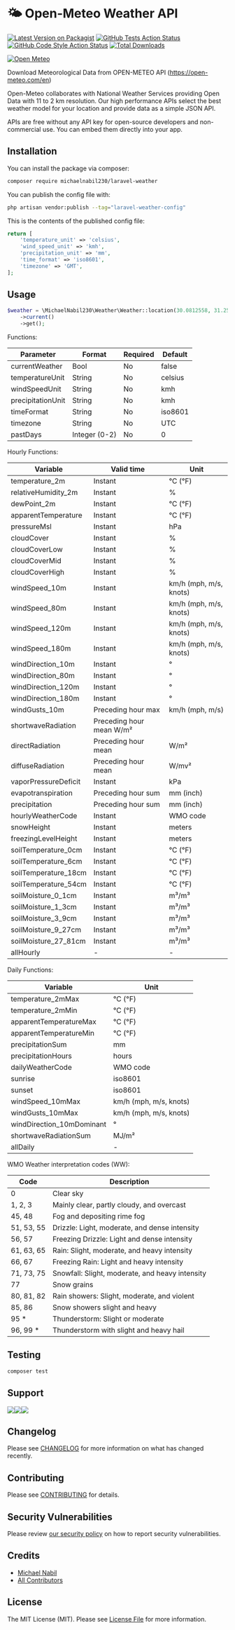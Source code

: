 # 🌤 Open-Meteo Weather API

[![Latest Version on Packagist](https://img.shields.io/packagist/v/michaelnabil230/laravel-weather.svg?style=flat-square)](https://packagist.org/packages/michaelnabil230/laravel-weather)
[![GitHub Tests Action Status](https://img.shields.io/github/workflow/status/michaelnabil230/laravel-weather/run-tests?label=tests)](https://github.com/michaelnabil230/laravel-weather/actions?query=workflow%3Arun-tests+branch%3Amain)
[![GitHub Code Style Action Status](https://img.shields.io/github/workflow/status/michaelnabil230/laravel-weather/Fix%20PHP%20code%20style%20issues?label=code%20style)](https://github.com/michaelnabil230/laravel-weather/actions?query=workflow%3A"Fix+PHP+code+style+issues"+branch%3Amain)
[![Total Downloads](https://img.shields.io/packagist/dt/michaelnabil230/laravel-weather.svg?style=flat-square)](https://packagist.org/packages/michaelnabil230/laravel-weather)

[![Open Meteo](https://cdn.substack.com/image/fetch/w_1360,c_limit,f_auto,q_auto:best,fl_progressive:steep/https%3A%2F%2Fbucketeer-e05bbc84-baa3-437e-9518-adb32be77984.s3.amazonaws.com%2Fpublic%2Fimages%2Ffd0d7953-5a9d-441c-b59f-4cde244503a1_934x461.png)](https://open-meteo.com/en)

Download Meteorological Data from OPEN-METEO API (https://open-meteo.com/en)

Open-Meteo collaborates with National Weather Services providing Open Data with 11 to 2 km resolution. Our high performance APIs select the best weather model for your location and provide data as a simple JSON API.

APIs are free without any API key for open-source developers and non-commercial use. You can embed them directly into your app.

## Installation

You can install the package via composer:

```bash
composer require michaelnabil230/laravel-weather
```

You can publish the config file with:

```bash
php artisan vendor:publish --tag="laravel-weather-config"
```

This is the contents of the published config file:

```php
return [
    'temperature_unit' => 'celsius',
    'wind_speed_unit' => 'kmh',
    'precipitation_unit' => 'mm',
    'time_format' => 'iso8601',
    'timezone' => 'GMT',
];
```

## Usage

```php
$weather = \MichaelNabil230\Weather\Weather::location(30.0812558, 31.2511902)
    ->current()
    ->get();
```

Functions:

| **Parameter**       | **Format**     | **Required** | **Default** |
|---------------------|----------------|--------------|-------------|
| currentWeather      | Bool           | No           | false       |
| temperatureUnit     | String         | No           | celsius     |
| windSpeedUnit       | String         | No           | kmh         |
| precipitationUnit   | String         | No           | kmh         |
| timeFormat          | String         | No           | iso8601     |
| timezone            | String         | No           | UTC         |
| pastDays            | Integer (0-2)  | No           | 0           |

Hourly Functions:

| **Variable**           | **Valid time**               | **Unit**               |
|------------------------|------------------------------|------------------------|
| temperature_2m         | Instant                      | °C (°F)                |
| relativeHumidity_2m    | Instant                      | %                      |
| dewPoint_2m            | Instant                      | °C (°F)                |
| apparentTemperature    | Instant                      | °C (°F)                |
| pressureMsl            | Instant                      | hPa                    |
| cloudCover             | Instant                      | %                      |
| cloudCoverLow          | Instant                      | %                      |
| cloudCoverMid          | Instant                      | %                      |
| cloudCoverHigh         | Instant                      | %                      |
| windSpeed_10m          | Instant                      | km/h (mph, m/s, knots) |
| windSpeed_80m          | Instant                      | km/h (mph, m/s, knots) |
| windSpeed_120m         | Instant                      | km/h (mph, m/s, knots) |
| windSpeed_180m         | Instant                      | km/h (mph, m/s, knots) |
| windDirection_10m      | Instant                      | °                      |
| windDirection_80m      | Instant                      | °                      |
| windDirection_120m     | Instant                      | °                      |
| windDirection_180m     | Instant                      | °                      |
| windGusts_10m          | Preceding hour max           | km/h (mph, m/s)        |
| shortwaveRadiation     | Preceding hour mean W/m²     |                        |
| directRadiation        | Preceding hour mean          | W/m²                   |
| diffuseRadiation       | Preceding hour mean          | W/mv²                  |
| vaporPressureDeficit   | Instant                      | kPa                    |
| evapotranspiration     | Preceding hour sum           | mm (inch)              |
| precipitation          | Preceding hour sum           | mm (inch)              |
| hourlyWeatherCode      | Instant                      | WMO code               |
| snowHeight             | Instant                      | meters                 |
| freezingLevelHeight    | Instant                      | meters                 |
| soilTemperature_0cm    | Instant                      | °C (°F)                |
| soilTemperature_6cm    | Instant                      | °C (°F)                |
| soilTemperature_18cm   | Instant                      | °C (°F)                |
| soilTemperature_54cm   | Instant                      | °C (°F)                |
| soilMoisture_0_1cm     | Instant                      | m³/m³                  |
| soilMoisture_1_3cm     | Instant                      | m³/m³                  |
| soilMoisture_3_9cm     | Instant                      | m³/m³                  |
| soilMoisture_9_27cm    | Instant                      | m³/m³                  |
| soilMoisture_27_81cm   | Instant                      | m³/m³                  |
| allHourly              | -                            | -                      |

Daily Functions:

| **Variable**               | **Unit**               |
|----------------------------|------------------------|
| temperature_2mMax          | °C (°F)                |
| temperature_2mMin          | °C (°F)                |
| apparentTemperatureMax     | °C (°F)                |
| apparentTemperatureMin     | °C (°F)                |
| precipitationSum           | mm                     |
| precipitationHours         | hours                  |
| dailyWeatherCode           | WMO code               |
| sunrise                    | iso8601                |
| sunset                     | iso8601                |
| windSpeed_10mMax           | km/h (mph, m/s, knots) |
| windGusts_10mMax           | km/h (mph, m/s, knots) |
| windDirection_10mDominant  | °                      |
| shortwaveRadiationSum      | MJ/m²                  |
| allDaily                   | -                      |

WMO Weather interpretation codes (WW):

| **Code**                                  | **Description**                                  |
|-------------------------------------------|--------------------------------------------------|
| 0                                         | Clear sky                                        |
| 1, 2, 3                                   | Mainly clear, partly cloudy, and overcast        |
| 45, 48                                    | Fog and depositing rime fog                      |
| 51, 53, 55                                | Drizzle: Light, moderate, and dense intensity    |
| 56, 57                                    | Freezing Drizzle: Light and dense intensity      |
| 61, 63, 65                                | Rain: Slight, moderate, and heavy intensity      |
| 66, 67                                    | Freezing Rain: Light and heavy intensity         |
| 71, 73, 75                                | Snowfall: Slight, moderate, and heavy intensity  |
| 77                                        | Snow grains                                      |
| 80, 81, 82                                | Rain showers: Slight, moderate, and violent      |
| 85, 86                                    | Snow showers slight and heavy                    |
| 95 *                                      | Thunderstorm: Slight or moderate                 |
| 96, 99 *                                  | Thunderstorm with slight and heavy hail          |

## Testing

```bash
composer test
```

## Support

[![](.assets/ko-fi.png)](https://ko-fi.com/michaelnabil230)[![](.assets/buymeacoffee.png)](https://www.buymeacoffee.com/michaelnabil230)[![](.assets/paypal.png)](https://www.paypal.com/paypalme/MichaelNabil23)

## Changelog

Please see [CHANGELOG](CHANGELOG.md) for more information on what has changed recently.

## Contributing

Please see [CONTRIBUTING](CONTRIBUTING.md) for details.

## Security Vulnerabilities

Please review [our security policy](../../security/policy) on how to report security vulnerabilities.

## Credits

- [Michael Nabil](https://github.com/MichaelNabil230)
- [All Contributors](../../contributors)

## License

The MIT License (MIT). Please see [License File](LICENSE.md) for more information.
